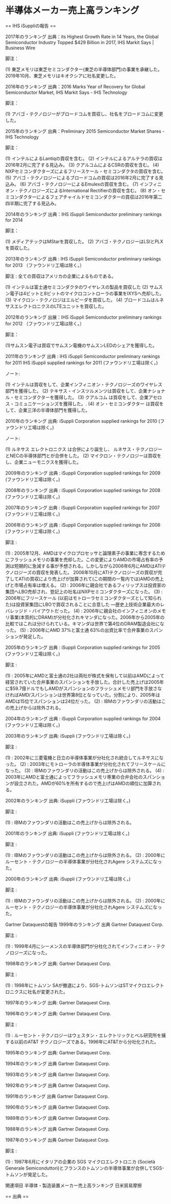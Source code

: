 # 半導体メーカー売上高ランキング

== IHS iSuppliの報告 ==

2017年のランキング
出典：its Highest Growth Rate in 14 Years, the Global Semiconductor Industry Topped $429 Billion in 2017, IHS Markit Says | Business Wire

脚注：

(1) 東芝メモリは東芝セミコンダクター(東芝の半導体部門)の事業を承継した。2019年10月、東芝メモリはキオクシアに社名変更した。

2016年のランキング
出典：2016 Marks Year of Recovery for Global Semiconductor Market, IHS Markit Says - IHS Technology

脚注：

(1) アバゴ・テクノロジーがブロードコムを買収し、社名をブロードコムに変更した。

2015年のランキング
出典：Preliminary 2015 Semiconductor Market Shares - IHS Technology

脚注：

(1) インテルによるLantiqの買収を含む。
(2) インテルによるアルテラの買収は2016年2月に完了する見込み。
(3) クアルコムによるCSRの買収を含む。
(4) NXPセミコンダクターズによるフリースケール・セミコンダクタの買収を含む。
(5) アバゴ・テクノロジーによるブロードコムの買収は2016年2月に完了する見込み。
(6) アバゴ・テクノロジーによるEmulexの買収を含む。
(7) インフィニオン・テクノロジーズによるInternational Rectifierの買収を含む。
(8) オン・セミコンダクターによるフェアチャイルドセミコンダクターの買収は2016年第二四半期に完了する見込み。

2014年のランキング
出典：IHS iSuppli Semiconductor preliminary rankings for 2014

脚注：

(1) メディアテックはMStarを買収した。
(2) アバゴ・テクノロジーはLSIとPLXを買収した。

2013年のランキング
出典 : IHS iSuppli Semiconductor preliminary rankings for 2013
（ファウンドリ工場は除く。）

脚注 :
全ての買収はアメリカの企業によるものである。

(1) インテルは富士通セミコンダクタのワイヤレスの製品を買収した
(2) サムスン電子は4ビットと8ビットのマイクロコントローラの事業をIXYSへ売却した。
(3) マイクロン・テクノロジはエルピーダを買収した。
(4) ブロードコムはルネサスエレクトロニクスのLTEユニットを買収した。

2012年のランキング
出展：IHS iSuppli Semiconductor preliminary rankings for 2012
（ファウンドリ工場は除く。）

脚注：

(1)サムスン電子は買収でサムスン電機のサムスンLEDのシェアを獲得した。

2011年のランキング
出典 : IHS iSuppli Semiconductor preliminary rankings for 2011
IHS iSuppli supplied rankings for 2011
(ファウンドリ工場は除く。)

ノート:

(1) インテルは買収をして、企業インフィニオン・テクノロジーズのワイヤレス部門を獲得した。
(2) テキサス・インスツルメンツは買収をして、企業ナショナル・セミコンダクターを獲得した。
(3) クアルコム は買収をして、企業アセロス・コミュニケーションズを獲得した。.
(4) オン・セミコンダクター は買収をして、企業三洋の半導体部門を獲得した。

2010年のランキング
出典: iSuppli Corporation supplied rankings for 2010
(ファウンドリ工場は除く。)

ノート:

(1) ルネサス エレクトロニクス は合併により誕生し、 ルネサス・テクノロジーとNECの半導体部門とが合併をした。
(2) マイクロン・テクノロジーは買収をし、企業ニューモニクスを獲得した。

2009年のランキング
出典 : iSuppli Corporation supplied rankings for 2009
(ファウンドリ工場は除く。)

2008年のランキング
出典 : iSuppli Corporation supplied rankings for 2008
(ファウンドリ工場は除く。)

2007年のランキング
出典 : iSuppli Corporation supplied rankings for 2007
(ファウンドリ工場は除く。)

2006年のランキング
出典 : iSuppli Corporation supplied rankings for 2006
(ファウンドリ工場は除く。)

脚注 :

(1) : 2005年12月、AMDはマイクロプロセッサと論理素子の事業に専念するためにフラッシュメモリの事業を売却した。この変更によりAMDの市場占有率の予測は短期的に急減する事が予想される。しかしながら2006年6月にAMDはATIテクノロジーズの買収を発表した。 2006年10月にATIテクノロジーズの買収が完了してATIの買収により売上げが加算されて(この期間の一覧内では)AMDの売上げと市場占有率は増える。
(2) : 2006年に親会社であるフィリップスは投資家の集団へLBO売却され、登記上の社名はNXPセミコンダクターズになった。
(3) : 2006年にフリースケール (以前はモトローラセミコンダクターズとして知られた)は投資家集団にLBOで買収されることに合意した —歴史上技術企業最大のレバレッジド・バイアウトだった。
(4) : 2006年に親会社のインフィニオンのメモリ事業(本質的にDRAM)が分社化されキマンダになった。2006年から2005年の比較ではこれは分けられている。キマンダは世界で第4位のDRAM製造会社になった。
(5) : 2006年にAMD 37%と富士通 63%の出資比率で合弁事業のスパンションが発足した。

2005年のランキング
出典 : iSuppli Corporation supplied rankings for 2005
(ファウンドリ工場は除く。)

脚注 :

(1) : 2005年にAMDと富士通の2社は両社が株式を保有して以前はAMDによって経営されていた合弁事業のスパンションを手放した。合計した売上げは2005年に$59.7億ドルでもしAMDがスパンションのフラッシュメモリ部門を手放さなければAMD/スパンションは世界第8位となっていた。分割により、2005年はAMDは15位でスパンションは24位だった。
(2) : IBMのファウンダリの活動はこの売上げからは除外される。

2004年のランキング
出典 : iSuppli Corporation supplied rankings for 2004
(ファウンドリ工場は除く。)

2003年のランキング
出典: iSuppli (ファウンドリ工場は除く。)

 
脚注 :

(1) : 2002年に三菱電機と日立の半導体事業が分社化され統合してルネサスになった。
(2) : 2003年にモトローラの半導体事業が分社化されてフリースケールになった。
(3) : IBMのファウンダリの活動はこの売上げからは除外される。
(4) : 2003年にAMDと富士通によってフラッシュメモリ専業の合弁会社のスパンションが設立された。AMDが60%を所有するので売上げはAMDの順位に加算される。

2002年のランキング
出典: iSuppli (ファウンドリ工場は除く。)

 
脚注 :

(1) : IBMのファウンダリの活動はこの売上げからは除外される。

2001年のランキング
出典: iSuppli (ファウンドリ工場は除く。)

 
脚注 :

(1) : IBMのファウンダリの活動はこの売上げからは除外される。
(2) : 2000年にルーセント・テクノロジーの半導体事業が分社化されAgere システムズになった。

2000年のランキング
出典: iSuppli (ファウンドリ工場は除く。)

 
脚注 :

(1) : IBMのファウンダリの活動はこの売上げからは除外される。
(2) : 2000年にルーセント・テクノロジーの半導体事業が分社化されAgere システムズになった。

Gartner Dataquestの報告
1999年のランキング
出典 Gartner Dataquest Corp.

 
脚注 :

(1) : 1999年4月にシーメンスの半導体部門が分社化されてインフィニオン・テクノロジーズになった。

1998年のランキング
出典: Gartner Dataquest Corp.

 
脚注 :

(1) : 1998年にトムソン SAが撤退により、SGS-トムソンはSTマイクロエレクトロニクスに社名が変更された。

1997年のランキング
出典: Gartner Dataquest Corp.

1996年のランキング
出典: Gartner Dataquest Corp.

 
脚注 :

(1) : ルーセント・テクノロジーはウェスタン・エレクトリックとベル研究所を擁する以前のAT&T テクノロジーズである。1996年にAT&Tから分社化された。

1995年のランキング
出典: Gartner Dataquest Corp.

1994年のランキング
出典 Gartner Dataquest Corp.

1993年のランキング
出典 Gartner Dataquest Corp.

1992年のランキング
出典 Gartner Dataquest Corp.

1991年のランキング
出典 Gartner Dataquest Corp.

1990年のランキング
出典 Gartner Dataquest Corp.

1989年のランキング
出典 Gartner Dataquest Corp.

1988年のランキング
出典 Gartner Dataquest Corp.

1987年のランキング
出典 Gartner Dataquest Corp.

 
脚注 :

(1) : 1987年6月にイタリアの企業の SGS マイクロエレクトロニカ (Società Generale Semiconduttori)とフランスのトムソンの半導体事業が合併してSGS-トムソンが発足した。

関連項目
半導体・製造装置メーカー売上高ランキング
日米貿易摩擦


== 出典 ==